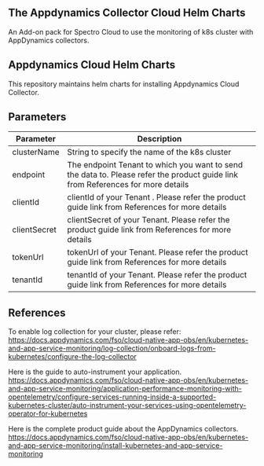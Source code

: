 ## The Appdynamics Collector Cloud Helm Charts
An Add-on pack for Spectro Cloud to use the monitoring of k8s cluster with AppDynamics collectors.

## Appdynamics Cloud Helm Charts
This repository maintains helm charts for installing Appdynamics Cloud Collector.

## Parameters
| Parameter | Description |
|-----------|-------------|
| clusterName | String to specify the name of the k8s cluster |
| endpoint | The endpoint Tenant to which you want to send the data to. Please refer the product guide link from References for more details |
| clientId | clientId of your Tenant . Please refer the product guide link from References for more details  | 
| clientSecret | clientSecret of your Tenant. Please refer the product guide link from References for more details  | 
| tokenUrl | tokenUrl of your Tenant. Please refer the product guide link from References for more details  | 
| tenantId | tenantId of your Tenant. Please refer the product guide link from References for more details  | 


## References
To enable log collection for your cluster, please refer:
https://docs.appdynamics.com/fso/cloud-native-app-obs/en/kubernetes-and-app-service-monitoring/log-collection/onboard-logs-from-kubernetes/configure-the-log-collector

Here is the guide to auto-instrument your application.
https://docs.appdynamics.com/fso/cloud-native-app-obs/en/kubernetes-and-app-service-monitoring/application-performance-monitoring-with-opentelemetry/configure-services-running-inside-a-supported-kubernetes-cluster/auto-instrument-your-services-using-opentelemetry-operator-for-kubernetes

Here is the complete product guide about the AppDynamics collectors.
https://docs.appdynamics.com/fso/cloud-native-app-obs/en/kubernetes-and-app-service-monitoring/install-kubernetes-and-app-service-monitoring
